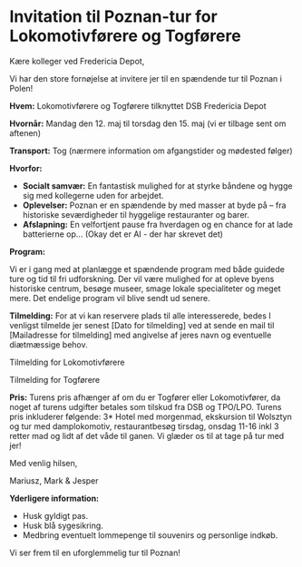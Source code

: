 # Invitation til Poznan-tur for Lokomotivførere og Togførere

Kære kolleger ved Fredericia Depot,

Vi har den store fornøjelse at invitere jer til en spændende tur til Poznan i Polen!

**Hvem:** Lokomotivførere og Togførere tilknyttet DSB Fredericia Depot

**Hvornår:** Mandag den 12. maj til torsdag den 15. maj (vi er tilbage sent om aftenen)

**Transport:** Tog (nærmere information om afgangstider og mødested følger)

**Hvorfor:**

*   **Socialt samvær:** En fantastisk mulighed for at styrke båndene og hygge sig med kollegerne uden for arbejdet.
*   **Oplevelser:** Poznan er en spændende by med masser at byde på – fra historiske seværdigheder til hyggelige restauranter og barer.
*   **Afslapning:** En velfortjent pause fra hverdagen og en chance for at lade batterierne op... (Okay det er AI - der har skrevet det)

**Program:**

Vi er i gang med at planlægge et spændende program med både guidede ture og tid til fri udforskning. Der vil være mulighed for at opleve byens historiske centrum, besøge museer, smage lokale specialiteter og meget mere. Det endelige program vil blive sendt ud senere.

**Tilmelding:**
For at vi kan reservere plads til alle interesserede, bedes I venligst tilmelde jer senest [Dato for tilmelding] ved at sende en mail til [Mailadresse for tilmelding] med angivelse af jeres navn og eventuelle diætmæssige behov.

Tilmelding for Lokomotivførere

Tilmelding for Togførere

**Pris:**
Turens pris afhænger af om du er Togfører eller Lokomotivfører, da noget af turens udgifter betales som tilskud fra DSB og TPO/LPO.
Turens pris inkluderer følgende: 3* Hotel med morgenmad, ekskursion til Wolsztyn og tur med damplokomotiv, restaurantbesøg tirsdag, onsdag 11-16 inkl 3 retter mad og lidt af det våde til ganen.
Vi glæder os til at tage på tur med jer!

Med venlig hilsen,

Mariusz, Mark & Jesper

**Yderligere information:**

*   Husk gyldigt pas.
*   Husk blå sygesikring.
*   Medbring eventuelt lommepenge til souvenirs og personlige indkøb.

Vi ser frem til en uforglemmelig tur til Poznan!